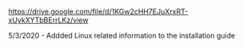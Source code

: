 
https://drive.google.com/file/d/1KGw2cHH7EJuXrxRT-xUykXYTbBErrLKz/view

5/3/2020 - Addded Linux related information to the installation guide
